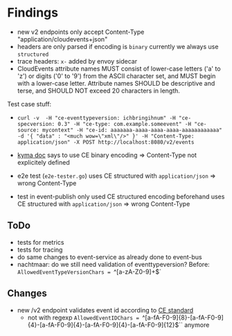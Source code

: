 # Findings

* new v2 endpoints only accept Content-Type "application/cloudevents+json"
* headers are only parsed if encoding is `binary` currently we always use `structured`
* trace headers: `x-` added by envoy sidecar
* CloudEvents attribute names MUST consist of lower-case letters ('a' to 'z') or digits ('0' to '9') from the ASCII character set, and MUST begin with a lower-case letter. Attribute names SHOULD be descriptive and terse, and SHOULD NOT exceed 20 characters in length.


Test case stuff:
* ```curl -v  -H "ce-eventtypeversion: ichbringihnum" -H "ce-specversion: 0.3" -H "ce-type: com.example.someevent" -H "ce-source: mycontext" -H "ce-id: aaaaaaa-aaaa-aaaa-aaaa-aaaaaaaaaaaa" -d '{ "data" : "<much wow=\"xml\"/>" }' -H "Content-Type: application/json" -X POST http://localhost:8080/v2/events``` 

* [kyma doc](https://github.com/kyma-project/kyma/blob/master/docs/event-bus/03-03-service-programming-model.md) says to use CE binary encoding
  => Content-Type not explicitely defined
* e2e test (`e2e-tester.go`) uses CE structured with `application/json`
  => wrong Content-Type
* test in event-publish only used CE structured encoding beforehand uses CE structured with `application/json`
  => wrong Content-Type
 
 
 ## ToDo
 - tests for metrics
 - tests for tracing
 - do same changes to event-service as already done to event-bus
 - nachtmaar: do we still need validation of eventtypeversion? Before: `AllowedEventTypeVersionChars = `^[a-zA-Z0-9]+$`

 ## Changes
 * new /v2 endpoint validates event id according to [CE standard](https://github.com/cloudevents/spec/blob/master/json-format.md)
   * not with regexp `AllowedEventIDChars = `^[a-fA-F0-9]{8}-[a-fA-F0-9]{4}-[a-fA-F0-9]{4}-[a-fA-F0-9]{4}-[a-fA-F0-9]{12}$`` anymore
